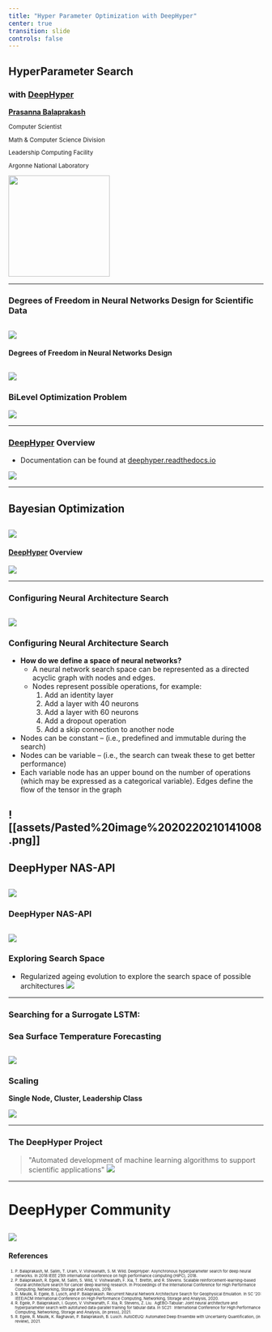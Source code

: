 ```yaml
---
title: "Hyper Parameter Optimization with DeepHyper"
center: true
transition: slide
controls: false
---
```


## HyperParameter Search

### with [DeepHyper](https://deephyper.readthedocs.io)

[**Prasanna Balaprakash**](https://www.mcs.anl.gov/~/pbalapra/)
<small style="float;text-align:left;">

Computer Scientist
    
Math & Computer Science Division
    
Leadership Computing Facility
    
Argonne National Laboratory
    
</small>
<a href="(https://github.com/deephyper/deephyper"><img src="assets/Pasted%20image%2020220210154802.png" width="200" style="align:right;"></a>

---
### Degrees of Freedom in Neural Networks Design for Scientific Data

![](assets/Pasted%20image%2020220210145254.png)
---
#### Degrees of Freedom in Neural Networks Design
![](assets/Pasted%20image%2020220210140515.png)
---

### BiLevel Optimization Problem
![](assets/Pasted%20image%2020220210140439.png) 

---

### [DeepHyper](http://deephyper.readthedocs.io) Overview
- Documentation can be found at [deephyper.readthedocs.io](https://deephyper.readthedocs.io)
    
![](assets/Pasted%20image%2020220210162004.png)

---
## Bayesian Optimization

![](assets/Pasted%20image%2020220210161622.png)
---
#### [DeepHyper](http://deephyper.readthedocs.io) Overview
![](assets/Pasted%20image%2020220210140822.png)

---
### Configuring Neural Architecture Search
![](assets/Pasted%20image%2020220210193913.png)
---
### Configuring Neural Architecture Search
- **How do we define a space of neural networks?**
    - A neural network search space can be represented as a directed acyclic graph with nodes and edges.
    - Nodes represent possible operations, for example:  
        1. Add an identity layer
        2. Add a layer with 40 neurons
        3. Add a layer with 60 neurons
        4. Add a dropout operation
        5. Add a skip connection to another node
-   Nodes can be constant – (i.e., predefined and immutable during the search)
-   Nodes can be variable – (i.e., the search can tweak these to get better performance)
-   Each variable node has an upper bound on the number of operations (which may be expressed as a categorical variable). Edges define the flow of the tensor in the graph

![[assets/Pasted%20image%2020220210141008.png]]
---
## DeepHyper NAS-API
![](assets/Pasted%20image%2020220210162802.png)
---
### DeepHyper NAS-API
![](assets/Pasted%20image%2020220210141106.png)
---
### Exploring Search Space
- Regularized ageing evolution to explore the search space of possible architectures
![](assets/Pasted%20image%2020220210163214.png)
---
### Searching for a Surrogate LSTM:
### Sea Surface Temperature Forecasting
![](assets/Pasted%20image%2020220210141204.png)
---
### Scaling
**Single Node, Cluster, Leadership Class**

![](assets/Pasted%20image%2020220210141235.png)


---
### The DeepHyper Project
> "Automated development of machine learning algorithms to support scientific applications"
![](assets/Pasted%20image%2020220210141314.png)
---
# DeepHyper Community
![](assets/Pasted%20image%2020220210141422.png)
---
#### References
<ol style="font-size:0.55em;">
<li>P. Balaprakash, M. Salim, T. Uram, V. Vishwanath, S. M. Wild. DeepHyper: Asynchronous hyperparameter search for deep neural networks. In 2018 IEEE 25th international conference on high performance computing (HiPC), 2018.</li>
<li>P. Balaprakash, R. Egele, M. Salim, S. Wild, V. Vishwanath, F. Xia, T. Brettin, and R. Stevens. Scalable reinforcement-learning-based neural architecture search for cancer deep learning research. In Proceedings of the International Conference for High Performance Computing, Networking, Storage and Analysis, 2019.</li>
<li>R. Maulik, R. Egele, B. Lusch, and P. Balaprakash. Recurrent Neural Network Architecture Search for Geophysical Emulation. In SC ’20: IEEE/ACM International Conference on High Performance Computing, Networking, Storage and Analysis, 2020.</li>
<li>R. Egele, P. Balaprakash, I. Guyon, V. Vishwanath, F. Xia, R. Stevens, Z. Liu.  AgEBO-Tabular: Joint neural architecture and hyperparameter search with autotuned data-parallel training for tabular data. In SC21:  International Conference for High Performance Computing, Networking, Storage and Analysis, (in press), 2021.</li>
<li>R. Egele, R. Maulik, K. Raghavan, P. Balaprakash, B. Lusch. AutoDEUQ: Automated Deep Ensemble with Uncertainty Quantification, (in review), 2021.</li>
</ol>
